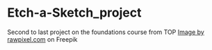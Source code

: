 # Etch-a-Sketch_project
Second to last project on the foundations course from TOP
<a href="https://www.freepik.com/free-photo/blue-concrete-textured-wall_4640640.htm#query=solid%20color%20background&position=39&from_view=keyword&track=ais">Image by rawpixel.com</a> on Freepik